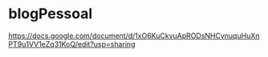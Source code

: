 # blogPessoal
https://docs.google.com/document/d/1xO6KuCkvuApRODsNHCvnuquHuXnPT9u1VV1eZq31KoQ/edit?usp=sharing
